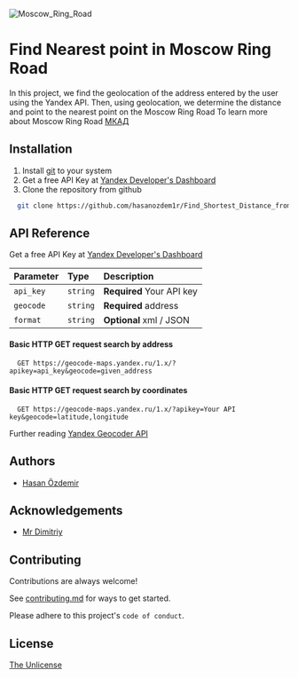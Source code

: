 
![Moscow_Ring_Road](https://mobacommunity.com/media/moxie/files/e/er/eri/erik-geis/384865_original.jpg)
# Find Nearest point in Moscow Ring Road 

In this project, we find the geolocation of the address entered by the user using the Yandex API.
Then, using geolocation, we determine the distance and point to the nearest point on the Moscow Ring Road
To learn more about Moscow Ring Road [МКАД](https://en.wikipedia.org/wiki/Moscow_Ring_Road)
## Installation

1. Install [git](https://git-scm.com/) to your system
2. Get a free API Key at [Yandex Developer's Dashboard](https://developer.tech.yandex.ru/)
3. Clone the repository from github
```bash
  git clone https://github.com/hasanozdem1r/Find_Shortest_Distance_from_MKAD
```

    

    
## API Reference

Get a free API Key at [Yandex Developer's Dashboard](https://developer.tech.yandex.ru/)

| Parameter | Type     | Description                |
| :-------- | :------- | :------------------------- |
| `api_key` | `string` | **Required** Your API key |
| `geocode` | `string` | **Required** address |
| `format` | `string` | **Optional** xml / JSON |

#### Basic HTTP GET request search by address

```http
  GET https://geocode-maps.yandex.ru/1.x/?apikey=api_key&geocode=given_address
```

#### Basic HTTP GET request search by coordinates

```http
  GET https://geocode-maps.yandex.ru/1.x/?apikey=Your API key&geocode=latitude,longitude
```

Further reading [Yandex Geocoder API](https://yandex.com/dev/maps/geocoder/doc/desc/concepts/about.html)
## Authors

- [Hasan Özdemir](https://www.github.com/hasanozdem1r)

  
## Acknowledgements

 - [Mr Dimitriy](his_contact_info_private)

## Contributing

Contributions are always welcome!

See [contributing.md](https://github.com/github/docs/blob/main/CONTRIBUTING.md) for ways to get started.

Please adhere to this project's `code of conduct`.

  
## License

[The Unlicense](https://choosealicense.com/licenses/unlicense/)

  